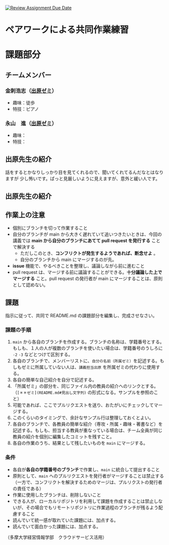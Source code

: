 [![Review Assignment Due Date](https://classroom.github.com/assets/deadline-readme-button-22041afd0340ce965d47ae6ef1cefeee28c7c493a6346c4f15d667ab976d596c.svg)](https://classroom.github.com/a/pXPlhKXe)
# ペアワークによる共同作業練習

# 課題部分

## チームメンバー

### 金刺浩志（[出原ゼミ](README.md#出原先生の紹介)）
- 趣味：徒歩　
- 特技：ピアノ

### 永山　進（[出原ゼミ](README.md#出原先生の紹介)）
- 趣味：
- 特技：

## 出原先生の紹介
話をするとかなりしっかり目を見てくれるので、聞いてくれてるんだなとはなりますが
少し怖いです。ぱっと見厳しいように見えますが、意外と緩い人です。
## 出原先生の紹介


## 作業上の注意

- 個別にブランチを切って作業すること
- 自分のブランチが main から大きく遅れていて追いつきたいときは、今回の講義では **main から自分のブランチにあてて pull request を発行する** ことで解決する
  - ただしこのとき、**コンフリクトが発生するようであれば、断念せよ** 。
  - 自分のブランチから main にマージするのが先。
- **issue** 機能で、やるべきことを整理し、議論しながら前に進むこと
- pull request は、マージする前に議論することができる。**十分議論した上でマージする** こと。pull request の発行者が main にマージすることは、原則として認めない。

## 課題

指示に従って、共同で README.md の課題部分を編集し、完成させなさい。

### 課題の手順

1. `main` から各自のブランチを作成する。ブランチの名称は、学籍番号とする。もしも、１人の人が複数のブランチを使いたい場合は、学籍番号のうしろに `-2` `-3` などとつけて区別する。
1. 各自のブランチで、メンバーリストに、`自分の名前（所属ゼミ）`を記述する。もしもゼミに所属していない人は、`講義担当出原` を所属ゼミの代わりに使用する。
2. 各自の簡単な自己紹介を自分で記述する。
3. 「所属ゼミ」の部分を、同じファイル内の教員の紹介へのリンクとする。（`[＊＊ゼミ](README.md#見出し文字列)` の形式になる。サンプルを参照のこと）
4. 可能であれば、ここでプルリクエストを送り、おたがいにチェックしてマージする。
5. このくらいのタイミングで、余計なサンプル行は整理しておくとよい。
6. 各自のブランチで、各教員の簡単な紹介（専攻・所属・趣味・著書など）を記述する。もしも、担当する教員が重なっている場合は、チーム全員が同じ教員の紹介を個別に編集したコミットを残すこと。
7. 各自の作業のうち、結果として残したいものを `main` にマージする。

### 条件
- 各自が**各自の学籍番号のブランチ**で作業し、`main` に統合して提出すること
- 原則として、`main` へのプルリクエストを発行者がマージすることは禁止する（一方で、コンフリクトを解決するためのマージは、プルリクストの発行者の責任である）
- 作業に使用したブランチは、削除しないこと
- できる人が、ローカルリポジトリを利用して課題を作成することは禁止しないが、その場合でもリモートリポジトリに作業過程のブランチが残るよう配慮すること
- 読んでいて統一感が取れていた課題には、加点する。
- 読んでいて面白かった課題には、加点する。

（多摩大学経営情報学部　クラウドサービス活用）
